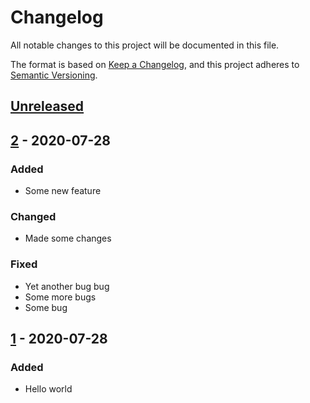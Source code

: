 # Changelog
All notable changes to this project will be documented in this file.

The format is based on [Keep a Changelog](https://keepachangelog.com/en/1.0.0/),
and this project adheres to [Semantic Versioning](https://semver.org/spec/v2.0.0.html).

## [Unreleased]

## [2] - 2020-07-28
### Added
- Some new feature

### Changed
- Made some changes

### Fixed
- Yet another bug bug
- Some more bugs
- Some bug

## [1] - 2020-07-28
### Added
- Hello world

[Unreleased]: https://github.com/testuser/testrepo/compare/v2..HEAD
[2]: https://github.com/testuser/testrepo/compare/v1..v2
[1]: https://github.com/testuser/testrepo/tree/v1